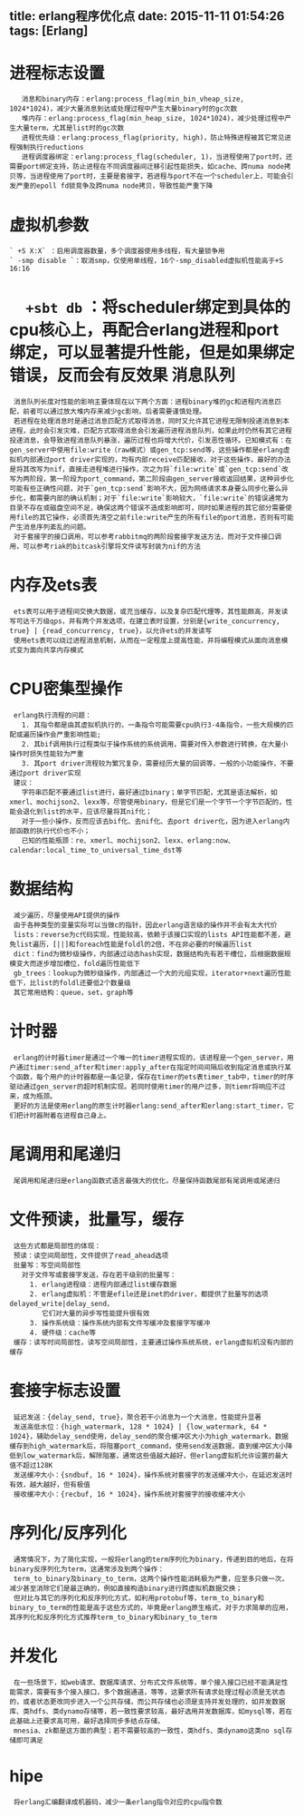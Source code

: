 title: erlang程序优化点
date: 2015-11-11 01:54:26
tags: [Erlang]
---
 进程标志设置
======
       消息和binary内存：erlang:process_flag(min_bin_vheap_size, 1024*1024)，减少大量消息到达或处理过程中产生大量binary时的gc次数
       堆内存：erlang:process_flag(min_heap_size, 1024*1024)，减少处理过程中产生大量term，尤其是list时的gc次数
       进程优先级：erlang:process_flag(priority, high)，防止特殊进程被其它常见进程强制执行reductions
       进程调度器绑定：erlang:process_flag(scheduler, 1)，当进程使用了port时，还需要port绑定支持，防止进程在不同调度器间迁移引起性能损失，如cache、跨numa node拷贝等，当进程使用了port时，主要是套接字，若进程与port不在一个scheduler上，可能会引发严重的epoll fd锁竞争及跨numa node拷贝，导致性能严重下降

 虚拟机参数
======
    ` +S X:X` ：启用调度器数量，多个调度器使用多线程，有大量锁争用
    ` -smp disable `：取消smp，仅使用单线程，16个-smp_disabled虚拟机性能高于+S 16:16
   `  +sbt db` ：将scheduler绑定到具体的cpu核心上，再配合erlang进程和port绑定，可以显著提升性能，但是如果绑定错误，反而会有反效果
消息队列
======
     消息队列长度对性能的影响主要体现在以下两个方面：进程binary堆的gc和进程内消息匹配，前者可以通过放大堆内存来减少gc影响，后者需要谨慎处理。
     若进程在处理消息时是通过消息匹配方式取得消息，同时又允许其它进程无限制投递消息到本进程，此时会引发灾难，匹配方式取得消息会引发遍历进程消息队列，如果此时仍然有其它进程投递消息，会导致进程消息队列暴涨，遍历过程也将增大代价，引发恶性循环。已知模式有：在gen_server中使用file:write（raw模式）或gen_tcp:send等，这些操作都是erlang虚拟机内部通过port driver实现的，均有内部receive匹配接收，对于这些操作，最好的办法是将其改写为nif，直接走进程堆进行操作，次之为将`file:write`或`gen_tcp:send`改写为两阶段，第一阶段为port_command，第二阶段由gen_server接收返回结果，这种异步化可能有些正确性问题，对于`gen_tcp:send`影响不大，因为网络请求本身要么同步化要么异步化，都需要内部的确认机制；对于`file:write`影响较大，`file:write`的错误通常为目录不存在或磁盘空间不足，确保这两个错误不造成影响即可，同时如果进程的其它部分需要使用file的其它操作，必须首先清空之前file:write产生的所有file的port消息，否则有可能产生消息序列紊乱的问题。
     对于套接字的接口调用，可以参考rabbitmq的两阶段套接字发送方法，而对于文件接口调用，可以参考riak的bitcask引擎将文件读写封装为nif的方法

内存及ets表
======
     ets表可以用于进程间交换大数据，或充当缓存，以及复杂匹配代理等，其性能颇高，并发读写可达千万级qps，并有两个并发选项，在建立表时设置，分别是{write_concurrency, true} | {read_concurrency, true}，以允许ets的并发读写
     使用ets表可以绕过进程消息机制，从而在一定程度上提高性能，并将编程模式从面向消息模式变为面向共享内存模式

 CPU密集型操作
======
     erlang执行流程的问题：
       1. 其指令都是由其虚拟机执行的，一条指令可能需要cpu执行3-4条指令，一些大规模的匹配或遍历操作会严重影响性能;
       2. 其bif调用执行过程类似于操作系统的系统调用，需要对传入参数进行转换，在大量小操作时损失性能较为严重
       3. 其port driver流程较为繁冗复杂，需要经历大量的回调等，一般的小功能操作，不要通过port driver实现
     建议：
       字符串匹配不要通过list进行，最好通过binary；单字节匹配，尤其是语法解析，如xmerl、mochijson2、lexx等，尽管使用binary，但是它们是一个字节一个字节匹配的，性能会退化到list的水平，应该尽量将其nif化；
       对于一些小操作，反而应该去bif化、去nif化、去port driver化，因为进入erlang内部函数的执行代价也不小；
       已知的性能瓶颈：re、xmerl、mochijson2、lexx、erlang:now、calendar:local_time_to_universal_time_dst等

数据结构
======
     减少遍历，尽量使用API提供的操作
     由于各种类型的变量实际可以当做c的指针，因此erlang语言级的操作并不会有太大代价
     lists：reverse为c代码实现，性能较高，依赖于该接口实现的lists API性能都不差，避免list遍历，[||]和foreach性能是foldl的2倍，不在非必要的时候遍历list
     dict：find为微秒级操作，内部通过动态hash实现，数据结构先有若干槽位，后根据数据规模变大而逐步增加槽位，fold遍历性能低下
     gb_trees：lookup为微秒级操作，内部通过一个大的元组实现，iterator+next遍历性能低下，比list的foldl还要低2个数量级
     其它常用结构：queue，set，graph等

 计时器
======
     erlang的计时器timer是通过一个唯一的timer进程实现的，该进程是一个gen_server，用户通过timer:send_after和timer:apply_after在指定时间间隔后收到指定消息或执行某个函数，每个用户的计时器都是一条记录，保存在timer的ets表timer_tab中，timer的时序驱动通过gen_server的超时机制实现。若同时使用timer的用户过多，则tiemr将响应不过来，成为瓶颈。
     更好的方法是使用erlang的原生计时器erlang:send_after和erlang:start_timer，它们把计时器附着在进程自己身上。

 尾调用和尾递归
======
     尾调用和尾递归是erlang函数式语言最强大的优化，尽量保持函数尾部有尾调用或尾递归

文件预读，批量写，缓存
======
     这些方式都是局部性的体现：
     预读：读空间局部性，文件提供了read_ahead选项
     批量写：写空间局部性
       对于文件写或套接字发送，存在若干级别的批量写：
         1. erlang进程级：进程内部通过list缓存数据
         2. erlang虚拟机：不管是efile还是inet的driver，都提供了批量写的选项delayed_write|delay_send，
            它们对大量的异步写性能提升很有效
         3. 操作系统级：操作系统内部有文件写缓冲及套接字写缓冲
         4. 硬件级：cache等
     缓存：读写时间局部性，读写空间局部性，主要通过操作系统系统，erlang虚拟机没有内部的缓存

套接字标志设置
======
     延迟发送：{delay_send, true}，聚合若干小消息为一个大消息，性能提升显著
     发送高低水位：{high_watermark, 128 * 1024} | {low_watermark, 64 * 1024}，辅助delay_send使用，delay_send的聚合缓冲区大小为high_watermark，数据缓存到high_watermark后，将阻塞port_command，使用send发送数据，直到缓冲区大小降低到low_watermark后，解除阻塞，通常这些值越大越好，但erlang虚拟机允许设置的最大值不超过128K
     发送缓冲大小：{sndbuf, 16 * 1024}，操作系统对套接字的发送缓冲大小，在延迟发送时有效，越大越好，但有极值
     接收缓冲大小：{recbuf, 16 * 1024}，操作系统对套接字的接收缓冲大小

序列化/反序列化
======
     通常情况下，为了简化实现，一般将erlang的term序列化为binary，传递到目的地后，在将binary反序列化为term，这通常涉及到两个操作：
     term_to_binary及binary_to_term，这两个操作性能消耗极为严重，应至多只做一次，减少甚至消除它们是最正确的，例如直接构造binary进行跨虚拟机数据交换；
     但对比与其它的序列化和反序列化方式，如利用protobuf等，term_to_binary和binary_to_term的性能是高于这些方式的，毕竟是erlang原生格式，对于力求简单的应用，其序列化和反序列化方式推荐term_to_binary和binary_to_term

并发化
======
     在一些场景下，如web请求、数据库请求、分布式文件系统等，单个接入接口已经不能满足性能需求，需要有多个接入接口，多个数据通道，等等，这要求所有请求处理过程必须是无状态的，或者状态更改同步进入一个公共存储，而公共存储也必须是支持并发处理的，如并发数据库、类hdfs、类dynamo存储等，若一致性要求较高，最好选用并发数据库，如mysql等，若在此基础上还要求高可用，最好选择同步多结点存储，
     mnesia、zk都是这方面的典型；若不需要较高的一致性，类hdfs、类dynamo这类no sql存储即可满足

 hipe
======
     将erlang汇编翻译成机器码，减少一条erlang指令对应的cpu指令数
